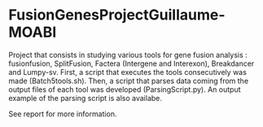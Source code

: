 # FusionGenesProjectGuillaume-MOABI
Project that consists in studying various tools for gene fusion analysis : fusionfusion, SplitFusion, Factera (Intergene and Interexon), Breakdancer and Lumpy-sv.
First, a script that executes the tools consecutively was made (Batch5tools.sh).
Then, a script that parses data coming from the output files of each tool was developed (ParsingScript.py). 
An output example of the parsing script is also availabe. 

See report for more information.


